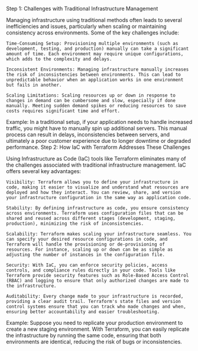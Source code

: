 Step 1: Challenges with Traditional Infrastructure Management

Managing infrastructure using traditional methods often leads to several inefficiencies and issues, particularly when scaling or maintaining consistency across environments. Some of the key challenges include:

    Time-Consuming Setup: Provisioning multiple environments (such as development, testing, and production) manually can take a significant amount of time. Each environment may require unique configurations, which adds to the complexity and delays.

    Inconsistent Environments: Managing infrastructure manually increases the risk of inconsistencies between environments. This can lead to unpredictable behavior when an application works in one environment but fails in another.

    Scaling Limitations: Scaling resources up or down in response to changes in demand can be cumbersome and slow, especially if done manually. Meeting sudden demand spikes or reducing resources to save costs requires significant time and effort.

Example: In a traditional setup, if your application needs to handle increased traffic, you might have to manually spin up additional servers. This manual process can result in delays, inconsistencies between servers, and ultimately a poor customer experience due to longer downtime or degraded performance.
Step 2: How IaC with Terraform Addresses These Challenges

Using Infrastructure as Code (IaC) tools like Terraform eliminates many of the challenges associated with traditional infrastructure management. IaC offers several key advantages:

    Visibility: Terraform allows you to define your infrastructure in code, making it easier to visualize and understand what resources are deployed and how they interact. You can review, share, and version your infrastructure configuration in the same way as application code.

    Stability: By defining infrastructure as code, you ensure consistency across environments. Terraform uses configuration files that can be shared and reused across different stages (development, staging, production), minimizing the risk of inconsistencies.

    Scalability: Terraform makes scaling your infrastructure seamless. You can specify your desired resource configurations in code, and Terraform will handle the provisioning or de-provisioning of resources. For instance, scaling up or down can be as simple as adjusting the number of instances in the configuration file.

    Security: With IaC, you can enforce security policies, access controls, and compliance rules directly in your code. Tools like Terraform provide security features such as Role-Based Access Control (RBAC) and logging to ensure that only authorized changes are made to the infrastructure.

    Auditability: Every change made to your infrastructure is recorded, providing a clear audit trail. Terraform's state files and version control systems ensure that you can track who made changes and when, ensuring better accountability and easier troubleshooting.

Example: Suppose you need to replicate your production environment to create a new staging environment. With Terraform, you can easily replicate the infrastructure by running the same code, ensuring that both environments are identical, reducing the risk of bugs or inconsistencies.
